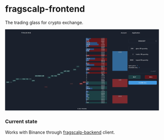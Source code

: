 # fragscalp-frontend

The trading glass for crypto exchange.

![glass_image](public/2021-09-24_13-36-21.png)

### Current state

Works with Binance through [fragscalp-backend](https://github.com/kompotkot/fragscalp-backend) client.
